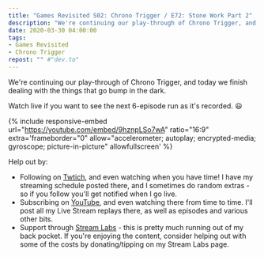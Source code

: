 ```yaml
---
title: "Games Revisited S02: Chrono Trigger / E72: Stone Work Part 2"
description: "We're continuing our play-through of Chrono Trigger, and today we finish dealing with the things that go bump in the dark."
date: 2020-03-30 04:00:00
tags:
- Games Revisited
- Chrono Trigger
repost: "" #"dev.to"
---
```


We're continuing our play-through of Chrono Trigger, and today we finish dealing with the things that go bump in the dark.

Watch live if you want to see the next 6-episode run as it's recorded. :smiley:
<!--more-->

{% include responsive-embed url="https://youtube.com/embed/9hznpLSo7wA" ratio="16:9" extra='frameborder="0" allow="accelerometer; autoplay; encrypted-media; gyroscope; picture-in-picture" allowfullscreen' %}

Help out by:
 * Following on [Twtich](https://twitch.tv/AnonJr_Live), and even watching when you have time! I have my streaming schedule posted there, and I sometimes do random extras - so if you follow you'll get notified when I go live.
 * Subscribing on [YouTube](http://www.youtube.com/channel/UCXafqhKHbkSUIrq0LAuu0tw), and even watching there from time to time. I'll post all my Live Stream replays there, as well as episodes and various other bits.
 * Support through [Stream Labs](https://streamlabs.com/anonjr_live) - this is pretty much running out of my back pocket. If you're enjoying the content, consider helping out with some of the costs by donating/tipping on my Stream Labs page.